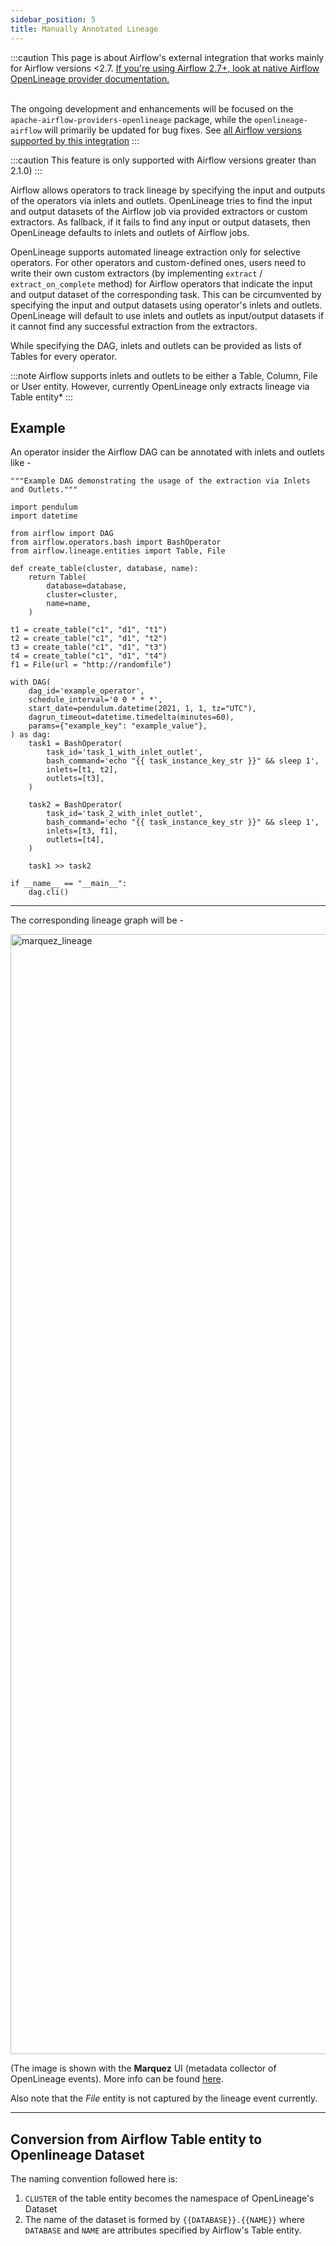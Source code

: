 ```yaml
---
sidebar_position: 5
title: Manually Annotated Lineage
---
```


:::caution
This page is about Airflow's external integration that works mainly for Airflow versions <2.7. 
[If you're using Airflow 2.7+, look at native Airflow OpenLineage provider documentation.](https://airflow.apache.org/docs/apache-airflow-providers-openlineage/stable/index.html)  <br /><br /> 

The ongoing development and enhancements will be focused on the `apache-airflow-providers-openlineage` package, 
while the `openlineage-airflow` will primarily be updated for bug fixes. See [all Airflow versions supported by this integration](older.md#supported-airflow-versions)
:::

:::caution
This feature is only supported with Airflow versions greater than 2.1.0)
:::

Airflow allows operators to track lineage by specifying the input and outputs of the operators via inlets and outlets. OpenLineage tries to find the input and output datasets of the Airflow job via provided extractors or custom extractors. As fallback, if it fails to find any input or output datasets, then OpenLineage defaults to inlets and outlets of Airflow jobs. 


OpenLineage supports automated lineage extraction only for selective operators. For other operators and custom-defined ones, users need to write their own custom extractors (by implementing `extract` / `extract_on_complete` method) for Airflow operators that indicate the input and output dataset of the corresponding task. 
This can be circumvented by specifying the input and output datasets using operator's inlets and outlets. OpenLineage will default to use inlets and outlets as input/output datasets if it cannot find any successful extraction from the extractors. 

While specifying the DAG, inlets and outlets can be provided as lists of Tables for every operator. 

:::note
Airflow supports inlets and outlets to be either a Table, Column, File or User entity. However, currently OpenLineage only extracts lineage via Table entity*
:::

## Example

An operator insider the Airflow DAG can be annotated with inlets and outlets like - 

```
"""Example DAG demonstrating the usage of the extraction via Inlets and Outlets."""

import pendulum
import datetime

from airflow import DAG
from airflow.operators.bash import BashOperator
from airflow.lineage.entities import Table, File

def create_table(cluster, database, name):
    return Table(
        database=database,
        cluster=cluster,
        name=name,
    )

t1 = create_table("c1", "d1", "t1")
t2 = create_table("c1", "d1", "t2")
t3 = create_table("c1", "d1", "t3")
t4 = create_table("c1", "d1", "t4")
f1 = File(url = "http://randomfile")

with DAG(
    dag_id='example_operator',
    schedule_interval='0 0 * * *',
    start_date=pendulum.datetime(2021, 1, 1, tz="UTC"),
    dagrun_timeout=datetime.timedelta(minutes=60),
    params={"example_key": "example_value"},
) as dag:
    task1 = BashOperator(
        task_id='task_1_with_inlet_outlet',
        bash_command='echo "{{ task_instance_key_str }}" && sleep 1',
        inlets=[t1, t2],
        outlets=[t3],
    )

    task2 = BashOperator(
        task_id='task_2_with_inlet_outlet',
        bash_command='echo "{{ task_instance_key_str }}" && sleep 1',
        inlets=[t3, f1],
        outlets=[t4],
    )

    task1 >> task2
    
if __name__ == "__main__":
    dag.cli()
```

---

The corresponding lineage graph will be - 


<img width="1792" alt="marquez_lineage" src="https://user-images.githubusercontent.com/32615205/181394536-ad6d516d-a894-4bac-9b57-353c1092492f.png" />

(The image is shown with the **Marquez** UI (metadata collector of OpenLineage events). More info can be found [here](https://marquezproject.github.io/marquez/).

Also note that the *File* entity is not captured by the lineage event currently. 

--- 

## Conversion from Airflow Table entity to Openlineage Dataset 

The naming convention followed here is: 
1. `CLUSTER` of the table entity becomes the namespace of OpenLineage's Dataset
2. The name of the dataset is formed by `{{DATABASE}}.{{NAME}}` where `DATABASE` and `NAME` are attributes specified by Airflow's Table entity. 
